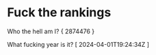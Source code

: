 # Fuck the rankings

Who the hell am I?
{ 2874476 }

What fucking year is it?
[ 2024-04-01T19:24:34Z ]
